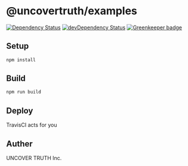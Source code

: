 # @uncovertruth/examples

[![Dependency Status][david-dm-image]][david-dm-url]
[![devDependency Status][dev-david-dm-image]][dev-david-dm-url]
[![Greenkeeper badge](https://badges.greenkeeper.io/uncovertruth/examples.svg)](https://greenkeeper.io/)

## Setup

```sh
npm install
```

## Build

```sh
npm run build
```

## Deploy

TravisCI acts for you

## Auther

UNCOVER TRUTH Inc.

[david-dm-image]: https://david-dm.org/uncovertruth/examples.svg
[david-dm-url]: https://david-dm.org/uncovertruth/examples
[dev-david-dm-image]: https://david-dm.org/uncovertruth/examples/dev-status.svg
[dev-david-dm-url]: https://david-dm.org/uncovertruth/examples?type=dev
